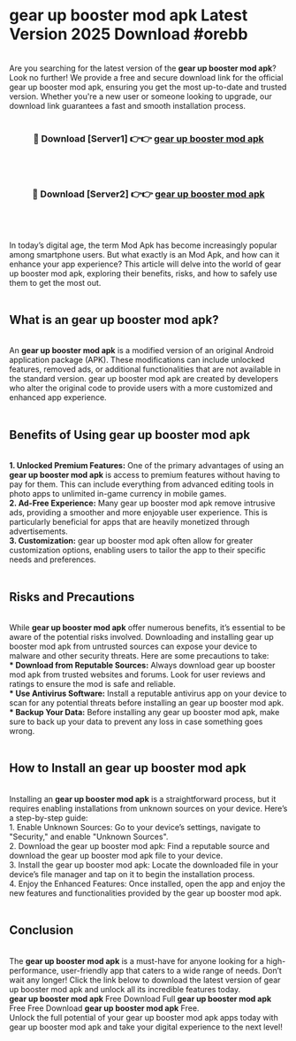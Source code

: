 # gear up booster mod apk Latest Version 2025 Download #orebb<br>
<br>
Are you searching for the latest version of the <strong>gear up booster mod apk</strong>? Look no further! We provide a free and secure download link for the official gear up booster mod apk, ensuring you get the most up-to-date and trusted version. Whether you're a new user or someone looking to upgrade, our download link guarantees a fast and smooth installation process.
<br>
<br>
<div align="center">
<h3>🔴 Download [Server1] 👉👉 <a href="https://modyolo.store/gear_up_booster_mod_apk">gear up booster mod apk</a></h3><br>
<br>
<h3>🔴 Download [Server2] 👉👉 <a href="https://modyolo.store/=gear_up_booster_mod_apk">gear up booster mod apk</a></h3><br>
</div>
<br>
<br>
In today’s digital age, the term Mod Apk has become increasingly popular among smartphone users. But what exactly is an Mod Apk, and how can it enhance your app experience? This article will delve into the world of gear up booster mod apk, exploring their benefits, risks, and how to safely use them to get the most out.
<br>
<br>
<h2>What is an gear up booster mod apk?</h2>
<br>
An <strong>gear up booster mod apk</strong> is a modified version of an original Android application package (APK). These modifications can include unlocked features, removed ads, or additional functionalities that are not available in the standard version. gear up booster mod apk are created by developers who alter the original code to provide users with a more customized and enhanced app experience.
<br>
<br>
<h2>Benefits of Using gear up booster mod apk</h2>
<br>
<strong> 1. Unlocked Premium Features:</strong> One of the primary advantages of using an <strong>gear up booster mod apk</strong> is access to premium features without having to pay for them. This can include everything from advanced editing tools in photo apps to unlimited in-game currency in mobile games.
<br>
<strong> 2. Ad-Free Experience:</strong> Many gear up booster mod apk remove intrusive ads, providing a smoother and more enjoyable user experience. This is particularly beneficial for apps that are heavily monetized through advertisements.
<br>
<strong> 3. Customization:</strong> gear up booster mod apk often allow for greater customization options, enabling users to tailor the app to their specific needs and preferences.
<br>
<br>
<h2>Risks and Precautions</h2>
<br>
While <strong>gear up booster mod apk</strong> offer numerous benefits, it’s essential to be aware of the potential risks involved. Downloading and installing gear up booster mod apk from untrusted sources can expose your device to malware and other security threats. Here are some precautions to take:
<br>
<strong> * Download from Reputable Sources:</strong> Always download gear up booster mod apk from trusted websites and forums. Look for user reviews and ratings to ensure the mod is safe and reliable.
<br>
<strong> * Use Antivirus Software:</strong> Install a reputable antivirus app on your device to scan for any potential threats before installing an gear up booster mod apk.
<br>
<strong> * Backup Your Data:</strong> Before installing any gear up booster mod apk, make sure to back up your data to prevent any loss in case something goes wrong.
<br>
<br>
<h2>How to Install an gear up booster mod apk</h2>
<br>
Installing an <strong>gear up booster mod apk</strong> is a straightforward process, but it requires enabling installations from unknown sources on your device. Here’s a step-by-step guide:
<br>
 1. Enable Unknown Sources: Go to your device’s settings, navigate to "Security," and enable "Unknown Sources".
<br>
 2. Download the gear up booster mod apk: Find a reputable source and download the gear up booster mod apk file to your device.
<br>
 3. Install the gear up booster mod apk: Locate the downloaded file in your device’s file manager and tap on it to begin the installation process.
<br>
 4. Enjoy the Enhanced Features: Once installed, open the app and enjoy the new features and functionalities provided by the gear up booster mod apk.
<br>
<br>
<h2><strong>Conclusion</strong></h2>
<br>
The <strong>gear up booster mod apk</strong> is a must-have for anyone looking for a high-performance, user-friendly app that caters to a wide range of needs. Don’t wait any longer! Click the link below to download the latest version of gear up booster mod apk and unlock all its incredible features today.
<br>
<strong>gear up booster mod apk</strong> Free Download Full <strong>gear up booster mod apk</strong> Free Free Download <strong>gear up booster mod apk</strong> Free.
<br>
Unlock the full potential of your gear up booster mod apk apps today with gear up booster mod apk and take your digital experience to the next level!

